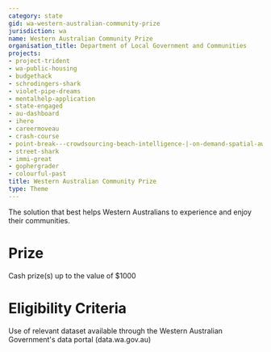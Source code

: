 ```yaml
---
category: state
gid: wa-western-australian-community-prize
jurisdiction: wa
name: Western Australian Community Prize
organisation_title: Department of Local Government and Communities
projects:
- project-trident
- wa-public-housing
- budgethack
- schrodingers-shark
- violet-pipe-dreams
- mentalhelp-application
- state-engaged
- au-dashboard
- ihero
- careermoveau
- crash-course
- point-break---crowdsourcing-beach-intelligence-|-on-demand-spatial-awareness
- street-shark
- immi-great
- gophergrader
- colourful-past
title: Western Australian Community Prize
type: Theme
---
```


The solution that best helps Western Australians to experience and enjoy their communities.

# Prize
Cash prize(s) up to the value of $1000

# Eligibility Criteria
Use of relevant dataset available through the Western Australian Government's data portal (data.wa.gov.au)